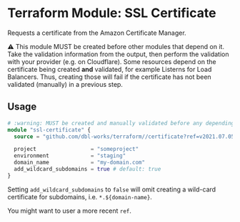 # Terraform Module: SSL Certificate

Requests a certificate from the Amazon Certificate Manager.

:warning: This module MUST be created before other modules that depend on it.
Take the validation information from the output, then perform the validation with your provider (e.g. on Cloudflare).
Some resources depend on the certificate being created **and** validated, for example Listerns for Load Balancers.
Thus, creating those will fail if the certificate has not been validated (manually) in a previous step.


## Usage

```terraform
# :warning: MUST be created and manually validated before any depending ressources
module "ssl-certificate" {
  source = "github.com/dbl-works/terraform//certificate?ref=v2021.07.05"

  project                 = "someproject"
  environment             = "staging"
  domain_name             = "my-domain.com"
  add_wildcard_subdomains = true # default: true
}
```

Setting `add_wildcard_subdomains` to `false` will omit creating a wild-card certificate for subdomains, i.e. `*.${domain-name}`.

You might want to user a more recent `ref`.
